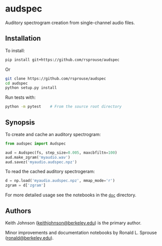 # audspec

Auditory spectrogram creation from single-channel audio files.

## Installation

To install:

```bash
pip install git+https://github.com/rsprouse/audspec
```

Or

```bash
git clone https://github.com/rsprouse/audspec
cd audspec
python setup.py install
```

Run tests with:

```bash
python -m pytest    # From the source root directory
```

## Synopsis

To create and cache an auditory spectrogram:

```python
from audspec import Audspec

aud = Audspec(fs, step_size=0.005, maxcbfiltn=100)
aud.make_zgram('myaudio.wav')
aud.savez('myaudio.audspec.npz')
```

To read the cached auditory spectrogeram:

```python
d = np.load('myaudio.audspec.npz', mmap_mode='r')
zgram = d['zgram']
```

For more detailed usage see the notebooks in the [`doc`](doc) directory.

## Authors

Keith Johnson (keithjohnson@berkeley.edu) is the primary author.

Minor improvements and documentation notebooks by Ronald L. Sprouse (ronald@berkeley.edu).
